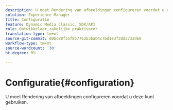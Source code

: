 ```yaml
---
description: U moet Rendering van afbeeldingen configureren voordat u deze kunt gebruiken.
solution: Experience Manager
title: Configuratie
feature: Dynamic Media Classic, SDK/API
role: Ontwikkelaar,zakelijke praktiserer
translation-type: tm+mt
source-git-commit: d0bc88f55f857762b3bab4c76d1e3f3dd2733d60
workflow-type: tm+mt
source-wordcount: '30'
ht-degree: 0%

---
```



# Configuratie{#configuration}

U moet Rendering van afbeeldingen configureren voordat u deze kunt gebruiken.

